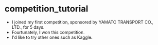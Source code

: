# competition_tutorial  
- I joined my first competition, sponsored by YAMATO TRANSPORT CO., LTD., for 5 days.  
- Fourtunately, I won this competition.
- I'd like to try other ones such as Kaggle.
